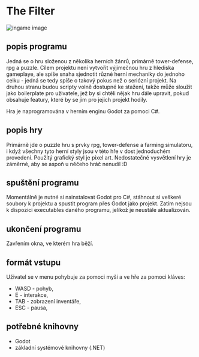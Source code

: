 # The Filter

![ingame image](/home/ilove80085/Pictures/Screenshots/ingame.png)

## popis programu
Jedná se o hru složenou z několika herních žánrů, primárně tower-defense, rpg a puzzle. Cílem projektu není vytvořit výjimečnou hru z hlediska gameplaye, ale spíše snaha sjednotit různé herní mechaniky do jednoho celku - jedná se tedy spíše o takový pokus než o seriózní projekt. Na druhou stranu budou scripty volně dostupné ke stažení, takže může sloužit jako boilerplate pro uživatele, jež by si chtěli nějak hru dále upravit, pokud obsahuje featury, které by se jim pro jejich projekt hodily.

Hra je naprogramována v herním enginu Godot za pomoci C#.

## popis hry
Primárně jde o puzzle hru s prvky rpg, tower-defense a farming simulatoru, i když všechny tyto herní styly jsou v této hře v dost jednoduchém provedení. Použitý grafický styl je pixel art. Nedostatečné vysvětlení hry je záměrné, aby se aspoň u něčeho hráč nenudil :D

## spuštění programu
Momentálně je nutné si nainstalovat Godot pro C#, stáhnout si veškeré soubory k projektu a spustit program přes Godot jako projekt. Zatím nejsou k dispozici executables daného programu, jelikož je neustále aktualizován.

## ukončení programu
Zavřením okna, ve kterém hra běží.

## formát vstupu
Uživatel se v menu pohybuje za pomoci myši a ve hře za pomoci kláves:
* WASD - pohyb,
* E - interakce,
* TAB - zobrazení inventáře,
* ESC - pausa,

## potřebné knihovny
* Godot
* základní systémové knihovny (.NET)
